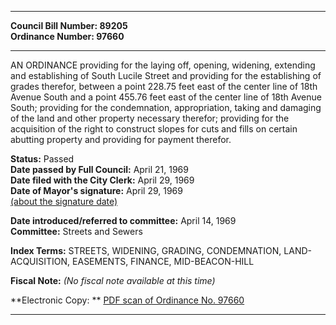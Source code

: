 * * * * *  
  
**Council Bill Number: [](#h0)[](#h2)89205**   
**Ordinance Number: 97660**  
  
* * * * *  
  
AN ORDINANCE providing for the laying off, opening, widening, extending and establishing of South Lucile Street and providing for the establishing of grades therefor, between a point 228.75 feet east of the center line of 18th Avenue South and a point 455.76 feet east of the center line of 18th Avenue South; providing for the condemnation, appropriation, taking and damaging of the land and other property necessary therefor; providing for the acquisition of the right to construct slopes for cuts and fills on certain abutting property and providing for payment therefor.  
  
**Status:** Passed   
**Date passed by Full Council:** April 21, 1969   
**Date filed with the City Clerk:** April 29, 1969   
**Date of Mayor's signature:** April 29, 1969   
[(about the signature date)](/~public/approvaldate.htm)   
  
  
**Date introduced/referred to committee:** April 14, 1969   
**Committee:** Streets and Sewers   
  
**Index Terms:** STREETS, WIDENING, GRADING, CONDEMNATION, LAND-ACQUISITION, EASEMENTS, FINANCE, MID-BEACON-HILL  
  
**Fiscal Note:** *(No fiscal note available at this time)*  
  
**Electronic Copy: ** [PDF scan of Ordinance No. 97660](/~archives/Ordinances/Ord_97660.pdf)  
  
* * * * *  

